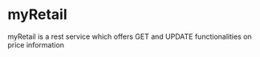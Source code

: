 # myRetail
myRetail is a rest service which offers GET and UPDATE functionalities on price information 
